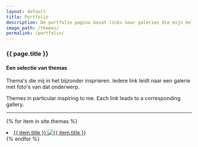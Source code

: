 ```yaml
---
layout: default
title: Portfolio
description: De portfolio pagina bevat links naar galeries die mijn belangrijkste thema's bevattten. The portfolio page contains links to the main galleries.
image_path: /themas/
permalink: /portfolio/
---
```

<h3 class="portfolio-header">{{ page.title }}</h3> 

<section class="portfolio-container">
   
  <h4>Een selectie van themas</h4>

   <p>Thema&apos;s die mij in het bijzonder insprieren. Iedere link leidt naar een galerie met foto's van dat onderwerp.</p>
   <p>
     Themes in particular inspiring to me. Each link leads to a corresponding gallery. 
   </p>
   
   <hr>
   
  {% for item in site.themas %}   
    <li>
     <a href="{{ item.url }}">{{ item.title }}
     <img src="{{ item.image_path }}" alt="{{ item.title }}">
     </a>
    </li>
  {% endfor %}
</section>





